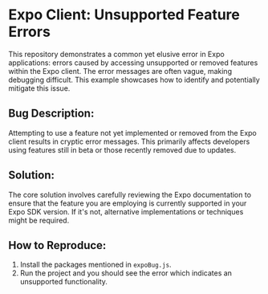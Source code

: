 # Expo Client: Unsupported Feature Errors

This repository demonstrates a common yet elusive error in Expo applications: errors caused by accessing unsupported or removed features within the Expo client.  The error messages are often vague, making debugging difficult.  This example showcases how to identify and potentially mitigate this issue. 

## Bug Description:

Attempting to use a feature not yet implemented or removed from the Expo client results in cryptic error messages. This primarily affects developers using features still in beta or those recently removed due to updates.

## Solution:

The core solution involves carefully reviewing the Expo documentation to ensure that the feature you are employing is currently supported in your Expo SDK version.  If it's not, alternative implementations or techniques might be required.

## How to Reproduce:

1. Install the packages mentioned in `expoBug.js`. 
2. Run the project and you should see the error which indicates an unsupported functionality.